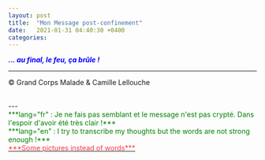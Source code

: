 ```yaml
---
layout: post
title:  "Mon Message post-confinement"
date:   2021-01-31 04:40:30 +0400
categories: 
---
```



<span style="color: blue">***... au final, le feu, ça brûle !***</span>
<br/>


---
&copy;  Grand Corps Malade & Camille Lellouche

<br>
---

<br>
<span style="color: green">***lang="fr" : Je ne fais pas semblant et le message n'est pas crypté. Dans l'espoir d'avoir été très clair !***</span>
<br/>
<span style="color: green">***lang="en" : I try to transcribe my thoughts but the words are not strong enough !***</span>
<br/>
<a href="https://pixabay.com/fr/users/alexey_hulsov-388655/?utm_source=link-attribution&amp;utm_medium=referral&amp;utm_campaign=image&amp;utm_content=5855218"><span style="color:  #ff3349">***Some pictures instead of words***</span></a>